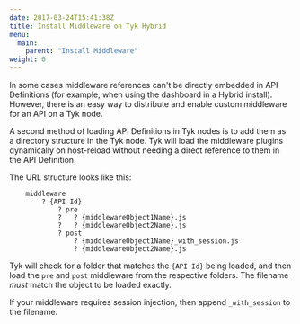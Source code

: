 ```yaml
---
date: 2017-03-24T15:41:38Z
title: Install Middleware on Tyk Hybrid
menu:
  main:
    parent: "Install Middleware"
weight: 0 
---
```


In some cases middleware references can't be directly embedded in API Definitions (for example, when using the dashboard in a Hybrid install). However, there is an easy way to distribute and enable custom middleware for an API on a Tyk node.

A second method of loading API Definitions in Tyk nodes is to add them as a directory structure in the Tyk node. Tyk will load the middleware plugins dynamically on host-reload without needing a direct reference to them in the API Definition.

The URL structure looks like this:

```{.copyWrapper}
    middleware
        ? {API Id}
            ? pre
            ?   ? {middlewareObject1Name}.js
            ?   ? {middlewareObject2Name}.js
            ? post
                ? {middlewareObject1Name}_with_session.js
                ? {middlewareObject2Name}.js
```

Tyk will check for a folder that matches the `{API Id}` being loaded, and then load the `pre` and `post` middleware from the respective folders. The filename *must* match the object to be loaded exactly.

If your middleware requires session injection, then append `_with_session` to the filename.